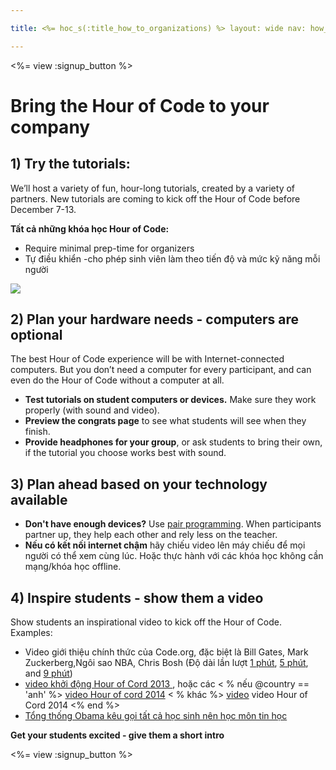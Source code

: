 ```yaml
---

title: <%= hoc_s(:title_how_to_organizations) %> layout: wide nav: how_to_nav

---
```


<%= view :signup_button %>

# Bring the Hour of Code to your company

## 1) Try the tutorials:

We’ll host a variety of fun, hour-long tutorials, created by a variety of partners. New tutorials are coming to kick off the Hour of Code before December 7-13.

**Tất cả những khóa học Hour of Code:**

  * Require minimal prep-time for organizers
  * Tự điều khiển -cho phép sinh viên làm theo tiến độ và mức kỹ năng mỗi người

[![](<%= resolve_url('https://code.org/images/tutorials.png') %>)](<%= resolve_url('https://code.org/learn') %>)

## 2) Plan your hardware needs - computers are optional

The best Hour of Code experience will be with Internet-connected computers. But you don’t need a computer for every participant, and can even do the Hour of Code without a computer at all.

  * **Test tutorials on student computers or devices.** Make sure they work properly (with sound and video).
  * **Preview the congrats page** to see what students will see when they finish. 
  * **Provide headphones for your group**, or ask students to bring their own, if the tutorial you choose works best with sound.

## 3) Plan ahead based on your technology available

  * **Don't have enough devices?** Use [pair programming](http://www.ncwit.org/resources/pair-programming-box-power-collaborative-learning). When participants partner up, they help each other and rely less on the teacher.
  * **Nếu có kết nối internet chậm** hãy chiếu video lên máy chiếu để mọi người có thể xem cùng lúc. Hoặc thực hành với các khóa học không cần mạng/khóa học offline.

## 4) Inspire students - show them a video

Show students an inspirational video to kick off the Hour of Code. Examples:

  * Video giới thiệu chính thức của Code.org, đặc biệt là Bill Gates, Mark Zuckerberg,Ngôi sao NBA, Chris Bosh (Độ dài lần lượt [1 phút](https://www.youtube.com/watch?v=qYZF6oIZtfc), [5 phút](https://www.youtube.com/watch?v=nKIu9yen5nc), and [9 phút](https://www.youtube.com/watch?v=dU1xS07N-FA))
  * [video khởi động Hour of Cord 2013 ](https://www.youtube.com/watch?v=FC5FbmsH4fw), hoặc các < % nếu @country == 'anh' %> [ video Hour of cord 2014](https://www.youtube.com/watch?v=96B5-JGA9EQ) < % khác %> [ video](https://www.youtube.com/watch?v=rH7AjDMz_dc&index=2&list=PLzdnOPI1iJNe1WmdkMG-Ca8cLQpdEAL7Q) video Hour of Cord 2014 <% end %>
  * [Tổng thống Obama kêu gọi tất cả học sinh nên học môn tin học](https://www.youtube.com/watch?v=6XvmhE1J9PY)

**Get your students excited - give them a short intro**

<%= view :signup_button %>